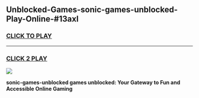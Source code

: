 
## Unblocked-Games-sonic-games-unblocked-Play-Online-#13axl
<h3>
<a href="https://premium.freeplayer.one?title=sonic-games-unblocked&ref=27F">CLICK TO PLAY</a></h3>
<hr>

<h3>
<a href="https://premium.freeplayer.one?title=sonic-games-unblocked&ref=27F">CLICK 2 PLAY</a>
  
</h3>

<a href="https://premium.freeplayer.one?title=sonic-games-unblocked&ref=27F"><img src="https://clearcache.store/games.png"></a>


**sonic-games-unblocked games unblocked: Your Gateway to Fun and Accessible Online Gaming**
